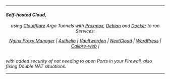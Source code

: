   
---  
  
#### *Self-hosted Cloud,*
<p align="center">
<i>using <a href="https://cloudflare.com/">Cloudflare</a> Argo Tunnels with <a href="https://www.proxmox.com/">Proxmox</a>, <a href="https://www.debian.org/">Debian</a> and <a href="https://www.docker.com/">Docker</a> to run Services: 
</p>    
  
<p align="center">
  <a href="https://nginxproxymanager.com/">Nginx Proxy Manager</a> |
  <a href="https://github.com/vdarkobar/Authelia">Authelia</a> |
  <a href="https://github.com/vdarkobar/Vaultwarden">Vaultwarden</a> |  
  <a href="https://github.com/vdarkobar/NC">NextCloud</a> |  
  <a href="https://github.com/vdarkobar/WP">WordPress</a> |  
  <a href="https://github.com/vdarkobar/Calibre-web">Calibre-web</a> |  
  <br><br>
</p>  
  
with added security of not needing to open *Ports* in your *Firewall*, also fixing *Double NAT* situations.
  
---  
    
